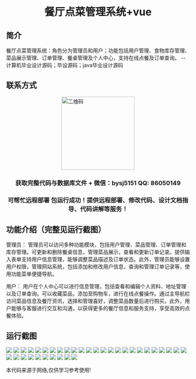 <p><h1 align="center">餐厅点菜管理系统+vue</h1></p>

## 简介
餐厅点菜管理系统：角色分为管理员和用户；功能包括用户管理、食物库存管理、菜品展示管理、订单管理、餐桌管理及个人中心，支持在线点餐及订单查询。    --计算机毕业设计源码；毕设源码；java毕业设计源码


## 联系方式
<img src="https://bs-1329754181.cos.ap-shanghai.myqcloud.com/wx.jpg" alt="二维码" style="display: block; margin: 0 auto;" width="200px">
<p><h3 align="center">获取完整代码与数据库文件 + 微信：bysj5151 QQ: 86050149</h3></p>
<p><h3 align="center">可帮忙远程部署 包运行成功！提供远程部署、修改代码、设计文档指导、代码讲解等服务！</h3></p>

## 功能介绍（完整见运行截图）
管理员： 管理员可以访问多种功能模块，包括用户管理、菜品管理、订单管理和库存管理。可更新和删除餐桌信息，管理菜品展示，查看和更新订单记录。提供输入表单支持用户信息管理，能够调整菜品描述及订单状态。此外，管理员能够设置用户权限，管理网站系统，包括添加和修改用户信息，查询和管理订单记录等，使用功能菜单便捷导航。

用户： 用户在个人中心可以进行信息管理，包括查看和编辑个人资料、地址管理以及订单查询。可以收藏菜品，添加至购物车，进行在线点餐操作。通过主导航栏访问菜品信息及餐厅资讯，选择和管理喜好，调整菜品数量后进行购买。此外，用户能够与客服进行交互和沟通，以获得更多的餐厅信息和服务支持，享受高效的点餐体验。


## 运行截图
![](https://bs-1329754181.cos.ap-shanghai.myqcloud.com/ssm/RestaurantOrderManagementSystem/img/001.jpg)
![](https://bs-1329754181.cos.ap-shanghai.myqcloud.com/ssm/RestaurantOrderManagementSystem/img/002.jpg)
![](https://bs-1329754181.cos.ap-shanghai.myqcloud.com/ssm/RestaurantOrderManagementSystem/img/003.jpg)
![](https://bs-1329754181.cos.ap-shanghai.myqcloud.com/ssm/RestaurantOrderManagementSystem/img/004.jpg)
![](https://bs-1329754181.cos.ap-shanghai.myqcloud.com/ssm/RestaurantOrderManagementSystem/img/005.jpg)
![](https://bs-1329754181.cos.ap-shanghai.myqcloud.com/ssm/RestaurantOrderManagementSystem/img/006.jpg)
![](https://bs-1329754181.cos.ap-shanghai.myqcloud.com/ssm/RestaurantOrderManagementSystem/img/007.jpg)
![](https://bs-1329754181.cos.ap-shanghai.myqcloud.com/ssm/RestaurantOrderManagementSystem/img/008.jpg)
![](https://bs-1329754181.cos.ap-shanghai.myqcloud.com/ssm/RestaurantOrderManagementSystem/img/009.jpg)
![](https://bs-1329754181.cos.ap-shanghai.myqcloud.com/ssm/RestaurantOrderManagementSystem/img/010.jpg)
![](https://bs-1329754181.cos.ap-shanghai.myqcloud.com/ssm/RestaurantOrderManagementSystem/img/011.jpg)
![](https://bs-1329754181.cos.ap-shanghai.myqcloud.com/ssm/RestaurantOrderManagementSystem/img/012.jpg)
![](https://bs-1329754181.cos.ap-shanghai.myqcloud.com/ssm/RestaurantOrderManagementSystem/img/013.jpg)
![](https://bs-1329754181.cos.ap-shanghai.myqcloud.com/ssm/RestaurantOrderManagementSystem/img/014.jpg)
![](https://bs-1329754181.cos.ap-shanghai.myqcloud.com/ssm/RestaurantOrderManagementSystem/img/015.jpg)
![](https://bs-1329754181.cos.ap-shanghai.myqcloud.com/ssm/RestaurantOrderManagementSystem/img/016.jpg)
![](https://bs-1329754181.cos.ap-shanghai.myqcloud.com/ssm/RestaurantOrderManagementSystem/img/017.jpg)
![](https://bs-1329754181.cos.ap-shanghai.myqcloud.com/ssm/RestaurantOrderManagementSystem/img/018.jpg)
![](https://bs-1329754181.cos.ap-shanghai.myqcloud.com/ssm/RestaurantOrderManagementSystem/img/019.jpg)
![](https://bs-1329754181.cos.ap-shanghai.myqcloud.com/ssm/RestaurantOrderManagementSystem/img/020.jpg)
![](https://bs-1329754181.cos.ap-shanghai.myqcloud.com/ssm/RestaurantOrderManagementSystem/img/021.jpg)
![](https://bs-1329754181.cos.ap-shanghai.myqcloud.com/ssm/RestaurantOrderManagementSystem/img/022.jpg)
![](https://bs-1329754181.cos.ap-shanghai.myqcloud.com/ssm/RestaurantOrderManagementSystem/img/023.jpg)
![](https://bs-1329754181.cos.ap-shanghai.myqcloud.com/ssm/RestaurantOrderManagementSystem/img/024.jpg)
![](https://bs-1329754181.cos.ap-shanghai.myqcloud.com/ssm/RestaurantOrderManagementSystem/img/025.jpg)
![](https://bs-1329754181.cos.ap-shanghai.myqcloud.com/ssm/RestaurantOrderManagementSystem/img/026.jpg)
![](https://bs-1329754181.cos.ap-shanghai.myqcloud.com/ssm/RestaurantOrderManagementSystem/img/027.jpg)
![](https://bs-1329754181.cos.ap-shanghai.myqcloud.com/ssm/RestaurantOrderManagementSystem/img/028.jpg)
![](https://bs-1329754181.cos.ap-shanghai.myqcloud.com/ssm/RestaurantOrderManagementSystem/img/029.jpg)
![](https://bs-1329754181.cos.ap-shanghai.myqcloud.com/ssm/RestaurantOrderManagementSystem/img/030.jpg)
![](https://bs-1329754181.cos.ap-shanghai.myqcloud.com/ssm/RestaurantOrderManagementSystem/img/031.jpg)
![](https://bs-1329754181.cos.ap-shanghai.myqcloud.com/ssm/RestaurantOrderManagementSystem/img/032.jpg)
![](https://bs-1329754181.cos.ap-shanghai.myqcloud.com/ssm/RestaurantOrderManagementSystem/img/033.jpg)
![](https://bs-1329754181.cos.ap-shanghai.myqcloud.com/ssm/RestaurantOrderManagementSystem/img/034.jpg)
![](https://bs-1329754181.cos.ap-shanghai.myqcloud.com/ssm/RestaurantOrderManagementSystem/img/035.jpg)

<p>本代码来源于网络,仅供学习参考使用!</p>
